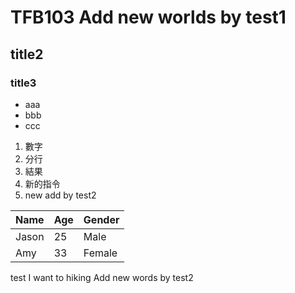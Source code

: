 # TFB103 Add new worlds by test1
## title2
### title3
- aaa
- bbb
- ccc
1. 數字
2. 分行
3. 結果
4. 新的指令
5. new add by test2


Name|Age|Gender
----|----|----
Jason|25|Male
Amy|33|Female

test 
I want to hiking Add new words by test2
